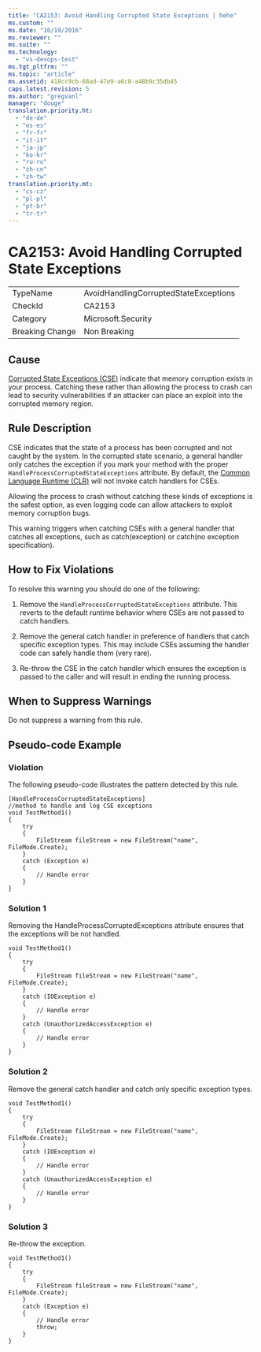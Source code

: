 ```yaml
---
title: "CA2153: Avoid Handling Corrupted State Exceptions | hehe"
ms.custom: ""
ms.date: "10/19/2016"
ms.reviewer: ""
ms.suite: ""
ms.technology: 
  - "vs-devops-test"
ms.tgt_pltfrm: ""
ms.topic: "article"
ms.assetid: 418cc9cb-68ad-47e9-a6c8-a48b9c35db45
caps.latest.revision: 5
ms.author: "gregvanl"
manager: "douge"
translation.priority.ht: 
  - "de-de"
  - "es-es"
  - "fr-fr"
  - "it-it"
  - "ja-jp"
  - "ko-kr"
  - "ru-ru"
  - "zh-cn"
  - "zh-tw"
translation.priority.mt: 
  - "cs-cz"
  - "pl-pl"
  - "pt-br"
  - "tr-tr"
---
```

# CA2153: Avoid Handling Corrupted State Exceptions
|||  
|-|-|  
|TypeName|AvoidHandlingCorruptedStateExceptions|  
|CheckId|CA2153|  
|Category|Microsoft.Security|  
|Breaking Change|Non Breaking|  
  
## Cause  
 [Corrupted State Exceptions (CSE)](https://msdn.microsoft.com/en-us/magazine/dd419661.aspx) indicate that memory corruption exists in your process. Catching these rather than allowing the process to crash can lead to security vulnerabilities if an attacker can place an exploit into the corrupted memory region.  
  
## Rule Description  
 CSE indicates that the state of a process has been corrupted and not caught by the system. In the corrupted state scenario, a general handler only catches the exception if you mark your method with the proper `HandleProcessCorruptedStateExceptions` attribute. By default, the [Common Language Runtime (CLR)](https://msdn.microsoft.com/en-us/library/8bs2ecf4.aspx) will not invoke catch handlers for CSEs.  
  
 Allowing the process to crash without catching these kinds of exceptions is the safest option, as even logging code can allow attackers to exploit memory corruption bugs.  
  
 This warning triggers when catching CSEs with a general handler that catches all exceptions, such as catch(exception) or catch(no exception specification).  
  
## How to Fix Violations  
 To resolve this warning you should do one of the following:  
  
 1. Remove the `HandleProcessCorruptedStateExceptions` attribute. This reverts to the default runtime behavior where CSEs are not passed to catch handlers.  
  
 2. Remove the general catch handler in preference of handlers that catch specific exception types.  This may include CSEs assuming the handler code can safely handle them (very rare).  
  
 3. Re-throw the CSE in the catch handler which ensures the exception is passed to the caller and will result in ending the running process.  
  
## When to Suppress Warnings  
 Do not suppress a warning from this rule.  
  
## Pseudo-code Example  
  
### Violation  
 The following pseudo-code illustrates the pattern detected by this rule.  
  
```  
[HandleProcessCorruptedStateExceptions]   
//method to handle and log CSE exceptions   
void TestMethod1()   
{   
    try  
    {  
        FileStream fileStream = new FileStream("name", FileMode.Create);  
    }    
    catch (Exception e)  
    {  
        // Handle error  
    }  
}  
```  
  
### Solution 1  
 Removing the HandleProcessCorruptedExceptions attribute ensures that the exceptions will be not handled.  
  
```  
void TestMethod1()   
{   
    try  
    {  
        FileStream fileStream = new FileStream("name", FileMode.Create);  
    }    
    catch (IOException e)  
    {  
        // Handle error  
    }  
    catch (UnauthorizedAccessException e)  
    {  
        // Handle error  
    }  
}  
```  
  
### Solution 2  
 Remove the general catch handler and catch only specific exception types.  
  
```  
void TestMethod1()   
{   
    try  
    {  
        FileStream fileStream = new FileStream("name", FileMode.Create);  
    }    
    catch (IOException e)  
    {  
        // Handle error  
    }  
    catch (UnauthorizedAccessException e)  
    {  
        // Handle error  
    }  
}  
```  
  
### Solution 3  
 Re-throw the exception.  
  
```  
void TestMethod1()   
{   
    try  
    {  
        FileStream fileStream = new FileStream("name", FileMode.Create);  
    }    
    catch (Exception e)  
    {  
        // Handle error  
        throw;  
    }  
}  
```